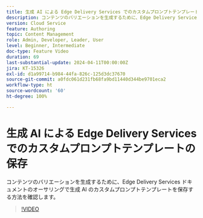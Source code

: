 ```yaml
---
title: 生成 AI による Edge Delivery Services でのカスタムプロンプトテンプレートの保存
description: コンテンツのバリエーションを生成するために、Edge Delivery Services ドキュメントのオーサリングで生成 AI のカスタムプロンプトテンプレートを保存する方法を確認します。
version: Cloud Service
feature: Authoring
topic: Content Management
role: Admin, Developer, Leader, User
level: Beginner, Intermediate
doc-type: Feature Video
duration: 69
last-substantial-update: 2024-04-11T00:00:00Z
jira: KT-15326
exl-id: d1a99714-b984-44fa-826c-125d3dc37670
source-git-commit: a0fdc061d231fb68fa9bd11440d344be9701eca2
workflow-type: ht
source-wordcount: '60'
ht-degree: 100%

---
```


# 生成 AI による Edge Delivery Services でのカスタムプロンプトテンプレートの保存

コンテンツのバリエーションを生成するために、Edge Delivery Services ドキュメントのオーサリングで生成 AI のカスタムプロンプトテンプレートを保存する方法を確認します。

>[!VIDEO](https://video.tv.adobe.com/v/3428317/?learn=on)

